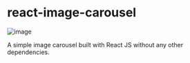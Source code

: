 # react-image-carousel

![image](https://user-images.githubusercontent.com/26568721/122760010-421dd980-d2b8-11eb-95b3-5568048a77ee.png)

A simple image carousel built with React JS without any other dependencies.
